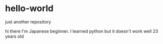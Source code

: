 # hello-world
just another repository

hi there
I'm Japanese beginner. I learned python but it doesn't work well
23 years old
